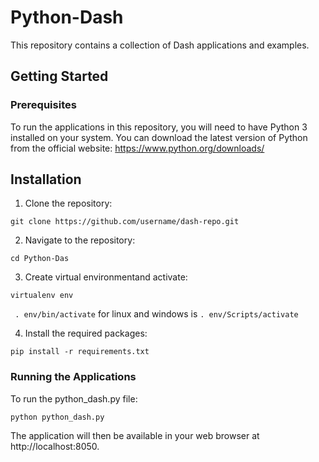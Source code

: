 # Python-Dash

This repository contains a collection of Dash applications and examples.

## Getting Started
### Prerequisites
To run the applications in this repository, you will need to have Python 3 installed on your system. You can download the latest version of Python from the official website: https://www.python.org/downloads/

## Installation
1. Clone the repository:

``
git clone https://github.com/username/dash-repo.git
``

2. Navigate to the repository:

`cd Python-Das`

3. Create virtual environmentand activate:

`virtualenv env`

` . env/bin/activate` for linux and windows is `. env/Scripts/activate`

4. Install the required packages:

`pip install -r requirements.txt`

### Running the Applications

To run the python_dash.py file:

`python python_dash.py`

The application will then be available in your web browser at http://localhost:8050.
